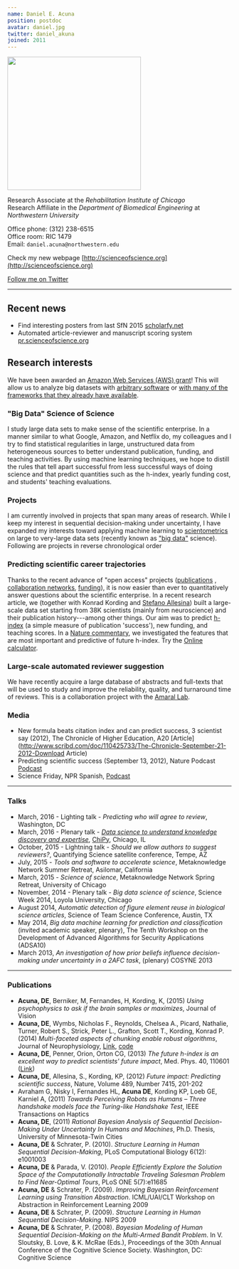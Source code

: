 ```yaml
---
name: Daniel E. Acuna
position: postdoc
avatar: daniel.jpg
twitter: daniel_akuna
joined: 2011
---
```


<img width="300" src="{{site.baseurl}}/images/people/{{page.avatar}}" data-action="zoom">

Research Associate at the *Rehabilitation Institute of Chicago*<br/>
Research Affiliate in the *Department of Biomedical Engineering* at *Northwestern University*

Office phone: (312) 238-6515<br>
Office room: RIC 1479<br>
Email: `daniel.acuna@northwestern.edu`<br>

Check my new webpage [http://scienceofscience.org](http://scienceofscience.org)

[Follow me on Twitter](http://twitter.com/daniel_akuna)
<br>

<hr>

Recent news
------------------

- Find interesting posters from last SfN 2015 [scholarfy.net](http://scholarfy.net)
- Automated article-reviewer and manuscript scoring system [pr.scienceofscience.org](http://pr.scienceofscience.org)

Research interests
------------------

We have been awarded an [Amazon Web Services (AWS) grant](http://aws.amazon.com/grants/)! This will allow us to analyze big datasets with [arbitrary software](http://aws.amazon.com/ec2/) or [with many of the frameworks that they already have available](http://aws.amazon.com/products/).


### "Big Data" Science of Science

I study large data sets to make sense of the scientific enterprise. In a manner similar to what Google, Amazon, and Netflix do, my colleagues and I try to find statistical regularities in large, unstructured data from heterogeneous sources to better understand publication, funding, and teaching activities. By using machine learning techniques, we hope to distill the rules that tell apart successful from less successful ways of doing science and that predict quantities such as the h-index, yearly funding cost, and students' teaching evaluations.

### Projects

I am currently involved in projects that span many areas of research. While I keep my interest in sequential decision-making under uncertainty, I have expanded my interests toward applying machine learning to [scientometrics](http://en.wikipedia.org/wiki/Scientometrics) on large to very-large data sets (recently known as ["big data"](http://en.wikipedia.org/wiki/Big_data) science). Following are projects in reverse chronological order

### Predicting scientific career trajectories

Thanks to the recent advance of "open access" projects ([publications](http://www.ncbi.nlm.nih.gov/pmc/tools/ftp/) , [collaboration networks](http://neurotree.org/neurotree/peopleinfo.php?pid=49103), [funding](http://exporter.nih.gov/)), it is now easier than ever to quantitatively answer questions about the scientific enterprise. In a recent research article, we (together with Konrad Kording and [Stefano Allesina](http://allesinalab.uchicago.edu/)) built a large-scale data set starting from 38K scientists (mainly from neuroscience) and their publication history---among other things. Our aim was to predict [h-index](http://en.wikipedia.org/wiki/H-index) (a simple measure of publication 'success'), new funding, and teaching scores. In a [Nature commentary](http://www.nature.com/nature/journal/v489/n7415/full/489201a.html), we investigated the features that are most important and predictive of future h-index. Try the [Online calculator](http://klab.smpp.northwestern.edu/h-index.html).

### Large-scale automated reviewer suggestion

We have recently acquire a large database of abstracts and full-texts that will be used to study and improve the reliability, quality, and turnaround time of reviews. This is a collaboration project with the [Amaral Lab](http://amaral.northwestern.edu/).

### Media

 - New formula beats citation index and can predict success, 3 scientist say (2012), The Chronicle of Higher Education, A20 [Article](http://www.scribd.com/doc/110425733/The-Chronicle-September-21-2012-Download Article)
 - Predicting scientific success (September 13, 2012), Nature Podcast  [Podcast](http://www.nature.com/nature/podcast/index-2012-09-13.html)
 - Science Friday, NPR Spanish, [Podcast](http://sciencefriday.com/blogs/09/20/2012/-20-neurociencia-para-todos-la-migraci-n-de-las-monarca-y-predecir-el-futuro.html?audience=3&series=24)

<hr>

### Talks

- March, 2016 - Lighting talk - _Predicting who will agree to review_, Washington, DC
- March, 2016 - Plenary talk - [_Data science to understand knowledge discovery and expertise_](/2016/03/11/chipy_presentation.html), [ChiPy](http://chipy.org), Chicago, IL
- October, 2015 - Lightning talk - _Should we allow authors to suggest reviewers?_, Quantifying Science satellite conference, Tempe, AZ
- July, 2015 - _Tools and software to accelerate science_, Metaknowledge Network Summer Retreat, Asilomar, California
- March, 2015 - _Science of science_, Metaknowledge Network Spring Retreat, University of Chicago
- November, 2014 - Plenary talk - _Big data science of science_, Science Week 2014, Loyola University, Chicago
- August 2014, _Automatic detection of figure element reuse in biological science articles_, Science of Team Science Conference, Austin, TX
- May 2014, _Big data machine learning for prediction and classification_ (invited academic speaker, plenary), The Tenth Workshop on the Development of Advanced Algorithms for Security Applications (ADSA10)
- March 2013, _An investigation of how prior beliefs influence decision-making under uncertainty in a 2AFC task_, (plenary) COSYNE 2013

<hr>

### Publications

- **Acuna, DE**, Berniker, M, Fernandes, H, Kording, K, (2015) _Using psychophysics to ask if the brain samples or maximizes_, Journal of Vision
- **Acuna, DE**, Wymbs, Nicholas F.,  Reynolds, Chelsea A., Picard, Nathalie, Turner, Robert S., Strick, Peter L., Grafton,  Scott T.,
Kording, Konrad P. (2014) _Multi-faceted aspects of chunking enable robust algorithms_, Journal of Neurophysiology, [Link](http://jn.physiology.org/content/early/2014/07/23/jn.00028.2014), [code](http://github.com/daniel-acuna/chunk_inference)
- **Acuna, DE**, Penner, Orion, Orton CG, (2013)  _The future h-index is an excellent way to predict scientists' future impact_, Med. Phys. 40, 110601 ([Link](http://scitation.aip.org/content/aapm/journal/medphys/40/11/10.1118/1.4816659))
- **Acuna, DE**, Allesina, S., Kording, KP, (2012) _Future impact: Predicting scientific success_, Nature, Volume 489, Number 7415, 201-202
- Avraham G, Nisky I, Fernandes HL, **Acuna DE**, Kording KP, Loeb GE, Karniel A, (2011) _Towards Perceiving Robots as Humans – Three handshake models face the Turing-like Handshake Test_, IEEE Transactions on Haptics
- **Acuna, DE**, (2011) _Rational Bayesian Analysis of Sequential Decision-Making Under Uncertainty In Humans and Machines_, Ph.D. Thesis, University of Minnesota-Twin Cities
- **Acuna, DE** & Schrater, P. (2010). _Structure Learning in Human Sequential Decision-Making_, PLoS Computational Biology 6(12): e1001003
- **Acuna, DE** & Parada, V. (2010). _People Efficiently Explore the Solution Space of the Computationally Intractable Traveling Salesman Problem to Find Near-Optimal Tours_, PLoS ONE 5(7):e11685
- **Acuna, DE** & Schrater, P. (2009). _Improving Bayesian Reinforcement Learning using Transition Abstraction_. ICML/UAI/CLT Workshop on Abstraction in Reinforcement Learning 2009
- **Acuna, DE** & Schrater, P. (2009). _Structure Learning in Human Sequential Decision-Making_. NIPS 2009
- **Acuna, DE** & Schrater, P. (2008). _Bayesian Modeling of Human Sequential Decision-Making on the Multi-Armed Bandit Problem_. In V. Sloutsky, B. Love, & K. McRae (Eds.), Proceedings of the 30th Annual Conference of the Cognitive Science Society. Washington, DC: Cognitive Science
